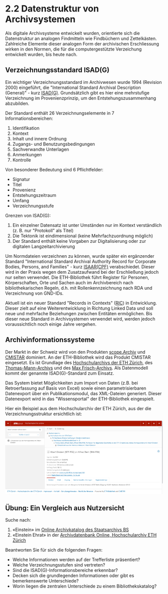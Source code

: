 # 2.2 Datenstruktur von Archivsystemen

Als digitale Archivsysteme entwickelt wurden, orientierte sich die Datenstruktur an analogen Findmitteln wie Findbüchern und Zettelkästen. Zahlreiche Elemente dieser analogen Form der archivischen Erschliessung wirken in den Normen, die für die computergestützte Verzeichung entwickelt wurden, bis heute nach.

## Verzeichnungsstandard ISAD\(G\)

Ein wichtiger Verzeichnungsstandard im Archivwesen wurde 1994 \(Revision 2000\) eingeführt, die "International Standard Archival Description \(General\)" - kurz [ISAD\(G\)](https://de.wikipedia.org/wiki/ISAD%28G). Grundsätzlich gibt es hier eine mehrstufige Verzeichnung im Provenienzprinzip, um den Entstehungszusammenhang abzubilden.

Der Standard enthält 26 Verzeichnungselemente in 7 Informationsbereichen:

1. Identifikation
2. Kontext
3. Inhalt und innere Ordnung
4. Zugangs- und Benutzungsbedingungen
5. Sachverwandte Unterlagen
6. Anmerkungen
7. Kontrolle

Von besonderer Bedeutung sind 6 Pflichtfelder:

* Signatur
* Titel
* Provenienz
* Entstehungszeitraum
* Umfang
* Verzeichnungsstufe

Grenzen von ISAD\(G\):

1. Ein einzelner Datensatz ist unter Umständen nur im Kontext verständlich \(z. B. nur "Protokoll" als Titel\)
2. Die Tektonik ist eindimensional \(keine Mehrfachzuordnung möglich\)
3. Der Standard enthält keine Vorgaben zur Digitalisierung oder zur digitalen Langzeitarchivierung

Um Normdateien verzeichnen zu können, wurde später ein ergänzender Standard "International Standard Archival Authority Record for Corporate Bodies, Persons, and Families" - kurz [ISAAR\(CPF\)](https://de.wikipedia.org/wiki/ISAAR%28CPF%29) verabschiedet. Dieser wird in der Praxis wegen dem Zusatzaufwand bei der Erschließung jedoch nur selten verwendet. Die ETH-Bibliothek führt Register für Personen, Körperschaften, Orte und Sachen auch im Archivbereich nach bibliothekarischen Regeln, d.h. mit Rollenkennzeichnung nach RDA und Verzeichnung von GND-IDs.

Aktuell ist ein neuer Standard "Records in Contexts" \([RIC](https://de.wikipedia.org/wiki/Records_in_Contexts)\) in Entwicklung. Dieser zielt auf eine Weiterentwicklung in Richtung Linked Data und soll neue und mehrfache Beziehungen zwischen Entitäten ermöglichen. Bis dieser neue Standard in Archivsystemen verwendet wird, werden jedoch voraussichtlich noch einige Jahre vergehen.

## Archivinformationssysteme

Der Markt in der Schweiz wird von den Produkten [scope.Archiv](http://www.scope.ch) und [CMISTAR](https://www.cmiag.ch/cmistar) dominiert. An der ETH-Bibliothek wird das Produkt CMISTAR eingesetzt. Es ist Grundlage des [Hochschularchivs der ETH Zürich](http://www.library.ethz.ch/Ressourcen/Archivalien-Dokumentationen/Hochschularchiv-der-ETH-Zuerich), des [Thomas-Mann-Archivs](http://www.tma.ethz.ch/) und des [Max Frisch-Archivs](http://www.mfa.ethz.ch/). Als Datenmodell kommt der genannte ISAD\(G\)-Standard zum Einsatz.

Das System bietet Möglichkeiten zum Import von Daten \(z.B. bei Retroerfassung auf Basis von Excel\) sowie einen parametrisierbaren Datenexport über ein Publikationsmodul, das XML-Dateien generiert. Dieser Datenexport wird in das "Wissensportal" der ETH-Bibliothek eingespielt.

Hier ein Beispiel aus dem Hochschularchiv der ETH Zürich, aus der die Verzeichnungsstruktur ersichtlich ist:

![](../images/eth-archivdatenbank-beispiel.png)

## Übung: Ein Vergleich aus Nutzersicht

Suche nach:

1. «Einstein» im [Online Archivkatalog des Staatsarchivs BS](https://query.staatsarchiv.bs.ch/query/suchinfo.aspx)
2. «Einstein Ehrat» in der [Archivdatenbank Online, Hochschularchiv ETH Zürich](http://archivdatenbank-online.ethz.ch)

Beantworten Sie für sich die folgenden Fragen:

* Welche Informationen werden auf der Trefferliste präsentiert?
* Welche Verzeichnungsstufen sind vertreten?
* Sind die ISAD\(G\)-Informationsbereiche erkennbar?
* Decken sich die grundlegenden Informationen oder gibt es bemerkenswerte Unterschiede?
* Worin liegen die zentralen Unterschiede zu einem Bibliothekskatalog?



